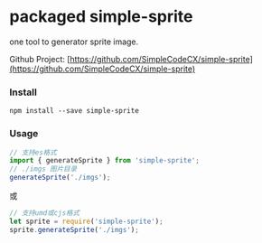 packaged simple-sprite
====================================
one tool to generator sprite image.

Github Project: [https://github.com/SimpleCodeCX/simple-sprite](https://github.com/SimpleCodeCX/simple-sprite)
### Install

```
npm install --save simple-sprite 
```
### Usage

```javascript
// 支持es格式
import { generateSprite } from 'simple-sprite';
// ./imgs 图片目录
generateSprite('./imgs'); 
```
或

```javascript
// 支持umd或cjs格式
let sprite = require('simple-sprite');
sprite.generateSprite('./imgs');
```


